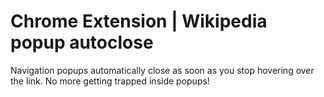 # Chrome Extension | Wikipedia popup autoclose

Navigation popups automatically close as soon as you stop hovering over the link. No more getting trapped inside popups!
